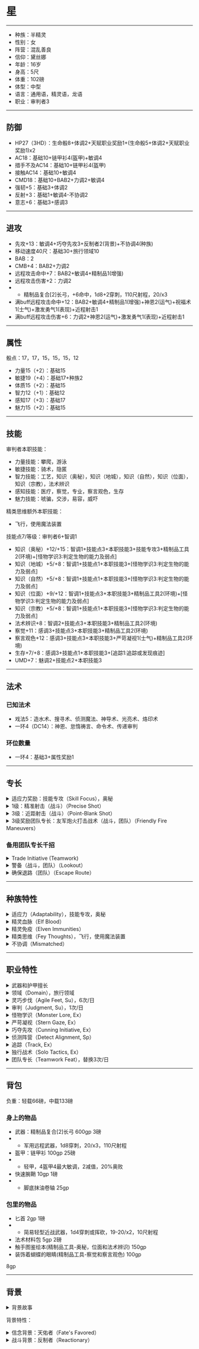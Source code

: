 # 星

----

- 种族：半精灵
- 性别：女
- 阵营：混乱善良
- 信仰：黛丝娜
- 年龄：16岁
- 身高：5尺
- 体重：102磅
- 体型：中型
- 语言：通用语，精灵语，龙语
- 职业：审判者3

----

## 防御

- HP27（3HD）：生命骰8+体调2+天赋职业奖励1+(生命骰5+体调2+天赋职业奖励1)x2
- AC18：基础10+链甲衫4(盔甲)+敏调4
- 措手不及AC14：基础10+链甲衫4(盔甲)
- 接触AC14：基础10+敏调4
- CMD18：基础10+BAB2+力调2+敏调4
- 强韧+5：基础3+体调2
- 反射+3：基础1+敏调4-不协调2
- 意志+6：基础3+感调3

----

## 进攻

- 先攻+13：敏调4+巧夺先攻3+反制者2(背景)+不协调4(种族)
- 移动速度40尺：基础30+旅行领域10
- BAB：2
- CMB+4：BAB2+力调2
- 远程攻击命中+7：BAB2+敏调4+精制品1(增强)
- 远程攻击伤害+2：力调2
- - 精制品复合[2]长弓，+6命中，1d8+2穿刺，110尺射程，20/x3
- 满buff远程攻击命中+12：BAB2+敏调4+精制品1(增强)+神恩2(运气)+祝福术1(士气)+激发勇气1(表现)+近程射击1
- 满buff远程攻击伤害+6：力调2+神恩2(运气)+激发勇气1(表现)+近程射击1

----

## 属性

骰点：17，17，15，15，15，12
- 力量15（+2）：基础15
- 敏捷19（+4）：基础17+种族2
- 体质15（+2）：基础15
- 智力12（+1）：基础12
- 感知17（+3）：基础17
- 魅力15（+2）：基础15

----

## 技能

审判者本职技能：
- 力量技能：攀爬，游泳
- 敏捷技能：骑术，隐匿
- 智力技能：工艺，知识（奥秘），知识（地城），知识（自然），知识（位面），知识（宗教），法术辨识
- 感知技能：医疗，察觉，专业，察言观色，生存
- 魅力技能：唬骗，交涉，易容，威吓

精类思维额外本职技能：
- 飞行，使用魔法装置

技能点7/等级：审判者6+智调1

- 知识（奥秘）+12/+15：智调1+技能点3+本职技能3+技能专攻3+精制品工具2(环境)+[怪物学识3:判定生物的能力及弱点]
- 知识（地城）+5/+8：智调1+技能点1+本职技能3+[怪物学识3:判定生物的能力及弱点]
- 知识（自然）+5/+8：智调1+技能点1+本职技能3+[怪物学识3:判定生物的能力及弱点]
- 知识（位面）+9/+12：智调1+技能点3+本职技能3+精制品工具2(环境)+[怪物学识3:判定生物的能力及弱点]
- 知识（宗教）+5/+8：智调1+技能点1+本职技能3+[怪物学识3:判定生物的能力及弱点]
- 法术辨识+8：智调2+技能点3+本职技能3+精制品工具2(环境)
- 察觉+11：感调3+技能点3+本职技能3+精制品工具2(环境)
- 察言观色+12：感调3+技能点3+本职技能3+严苛凝视1(士气)+精制品工具2(环境)
- 生存+7/+8：感调3+技能点1+本职技能3+[追踪1:追踪或发现痕迹]
- UMD+7：魅调2+技能点2+本职技能3

----
## 法术

### 已知法术

- 戏法5：造水术、搜寻术、侦测魔法、神导术、光亮术、烙印术
- 一环4（DC14）：神恩、怠惰祷言、命令术、传递审判

### 环位数量

- 一环4：基础3+属性奖励1

----

## 专长

<details>
<summary>
适应力奖励：技能专攻（Skill Focus），奥秘
</summary>

你在所有涉及该技能的检定上获得+3加值。如果你该技能的等级为10或更高，此加值提升为+6。

特殊说明：你可以多次选取此专长。其效果不叠加。每次你获得此专长时，它作用于一种新技能。
</details>

<details>
<summary>
1级：精准射击（战斗）（Precise Shot）
</summary>
你对近战中的对手射击或投掷远程武器时不需在攻击检定上承受标准的-4减值。
</details>

<details>
<summary>
3级：近距射击（战斗）（Point-Blank Shot）
</summary>
你使用远程武器攻击30尺内的目标时在攻击和伤害检定上获得+1加值。
</details>

<details>
<summary>
3级奖励团队专长：友军炮火打击战术（战斗，团队）（Friendly Fire Maneuvers）
</summary>

（先决条件：近程射击，精准射击）

有该专长的盟友不会给敌人提供软掩蔽；因此你可以藉机攻击正常情况下因盟友提供软掩蔽而无法藉机的敌人。若习得该专长的盟友对你所在区域释放允许进行反射豁免检定来避免伤害的法术（例如火球术），你在该豁免检定上获得+4闪避加值。
</details>

### 备用团队专长千招

<details>
<summary>
Trade Initiative (Teamwork)
</summary>

After initiative is rolled but before enemies’ initiative is revealed, you may trade the results of your die roll (not including modifiers) with an adjacent ally who also possesses this feat.
</details>

<details>
<summary>
警备（战斗，团队）（Lookout）
</summary>
若你邻近一名拥有该专长的盟友，只要他能在突袭轮中行动，你就能在突袭轮中行动。如果你在正常情况下不能在突袭轮中行动，且你的先攻高于该盟友，那么你的先攻调整为该盟友的先攻-1。如果你与该盟友不需要本专长的帮助都能在突袭轮中行动，那么你们能各自进行一个标准动作与一个移动动作，或一个整轮动作。
</details>

<details>
<summary>
确保退路（团队）（Escape Route）
</summary>
具有此专长的盟友移动经过你的方格和与你邻接的方格时不会引起机会攻击。
</details>

----

## 种族特性

<details>
<summary>
适应力（Adaptability），技能专攻，奥秘
</summary>
半精灵在1级时获得“技能专攻”作为奖励专长。
</details>

<details>
<summary>
精灵血脉（Elf Blood）
</summary>
在判断与种族相关的效果时，半精灵同时被视为精灵与人类。
</details>

<details>
<summary>
精灵免疫（Elven Immunities）
</summary>
半精灵免疫魔法睡眠效果，并且在对抗惑控系法术以及效果时，豁免检定获得+2种族加值。
</details>

<details>
<summary>
精类思维（Fey Thoughts），飞行，使用魔法装置
</summary>
在以下技能中选择两项技能：特技、唬骗、攀爬、交涉、易容、逃脱、飞行、知识（自然）、察觉、表演、察言观色、巧手、潜行、游泳、使用魔法装置。所选技能成为本职技能。该特性取代多才多艺。
</details>

<details>
<summary>
不协调（Mismatched）
</summary>
并非拥有着人类与精灵混合的身体和面部特征，或非倾向于父母其中一方，一小部分半精灵拥有异常的混合特征。他们拥有明显不协调的眼睛和耳朵，以及参差不齐的肢体。拥有此特性的半精灵在反射豁免承受-2罚值，但在先攻检定获得+4种族加值。此特性取代敏锐感官和昏暗视觉。
</details>

----

## 职业特性

<details>
<summary>
武器和护甲擅长
</summary>
审判者擅长使用所有简易武器，以及手弩、长弓、连发弩、短弓和他们信仰神祉的偏好武器。他们擅长轻型、中型盔甲和盾牌（除了塔盾）。
</details>

<details>
<summary>
领域（Domain），旅行领域
</summary>

如同牧师，审判者信仰的神祉影响到她的阵营、她可使用的魔法以及她的价值观。尽管审判者不像牧师那样严守神祉的戒律，事实上如果能更好地为她的信仰服务她会乐意违反它们，但是她还是需要对这些规条表示尊重。审判者可以选择一个她信仰的神祉所包含的领域。审判者只有阵营符合才可以选择阵营领域。如果你的GM许可，审判者也可以为一个理念服务而非一个特定神祉，并选择一个象征她个人理想和能力的领域。对此阵营领域的约束依然生效。每个领域根据审判者等级给予一些神授力量。审判者不会获得领域奖励的法术列表，也不会得到奖励的领域法术位。审判者用他的等级决定神授力量的强度和效果如同牧师等级一样。如果审判者拥有牧师等级，她的两个领域之一必须与审判者等级所选择的领域相同。决定这个领域神授力量的强度和效果时牧师等级和审判者等级叠加，但是决定奖励法术时不会叠加。

你是一名探险家，在旅行中找到简单的快乐，它是脚、魔法、神奇的运输工具。你的基本速度增加10英尺。
</details>

<details>
<summary>
灵巧步伐（Agile Feet, Su），6次/日
</summary>
以一个自由动作，你可以在一轮中获得更好的机动性。在接下来的一轮中，你忽视所有困难地形带来的穿越时的移动力惩罚。你每日可使用本能力的次数为“3+感知修正”。
</details>

<details>
<summary>
审判（Judgment, Su），1次/日
</summary>

从1级开始，审判者可以用一个迅捷动作对她的敌人进行审判。当审判开始时，审判者根据使用的审判类型获得加值或者特殊能力。1级时审判者每天可以使用这个能力1次。在4级及之后每3级，审判者每天可以获得额外1次使用次数。一旦启动，这个能力持续到战斗结束，然后所有优势马上消失。审判者必须参与战斗才能获得这些优势。如果她陷入惊惧、恐慌、麻痹、震慑、昏迷，或者其他不能参与战斗的状态，该能力不会结束，但她失去审判带来的优势、直到回归到战斗中。当审判者使用该能力时，她必须选择一种审判效果。以一个迅捷动作，她可以改变审判种类。如果审判者是邪恶阵营，她得到的是亵渎加值而非神圣加值。中立阵营的审判者必须选择获得神圣加值或亵渎加值，一旦选定将无法改变。

惩戒（Destruction）：审判者充满了神圣的怒火，在所有武器伤害上获得+1神圣加值。这个加值每3级审判者等级额外+1。

治疗（Healing）：审判者被治疗之光包围，获得1点快速医疗。只要审判者依然存活并且审判未结束，她就可以每轮获得1点治疗。每轮治疗量每3级审判者等级额外+1。

正义（Justice）：这个审判促使审判者寻求正义，在所有攻击上获得+1神圣加值。这个加值每5级审判者等级额外+1。10级时，当确认重击威胁时该加值加倍。

锐刺（Piercing）：这个审判让审判者强大的集中力并且让他的法术更加强大。这个审判给予专注检定及穿透法术抗力的施法者等级检定+1神圣加值。这个加值每3级审判者等级额外+1。

保护（Protection）：审判者身旁环绕着保护的光环，给予防御等级+1神圣加值。这个加值每5级审判者等级额外+1。10级时，当确认对你造成的重击威胁时该加值加倍。

纯净（Purity）：审判者对敌人的卑劣侵害获得保护，在所有豁免检定上获得+1神圣加值。这个加值每5级审判者等级额外+1。10级时，这个加值对抗诅咒、疾病和毒素时加倍。

坚韧（Resiliency）：审判者更能对抗伤害，获得伤害减免“1/魔法”。这个伤害减免每5级审判者等级额外+1。10级时，伤害减免从魔法变为审判者的对立阵营（混乱、邪恶、善良、秩序）。如果她是中立阵营，审判者不会得到该提升。

抗力（Resistance）：审判者受到一层闪烁的光环防护，获得2点能量抗力，对应的能量类型在审判开始时选择决定（强酸、寒冷、电击、火焰、音波）。这个防护每3级审判者等级额外+2。

制裁（Smiting）：审判为审判者的武器浸染神圣的光芒。审判者的武器在穿透伤害减免时视为魔法武器。6级时，审判者的武器在穿透伤害减免时同时被视为一个阵营武器（混乱、邪恶、善良、秩序）。阵营种类取决于审判者的阵营。如果审判者是中立阵营，她不会得到这个好处。10级时，审判者的武器在穿透伤害减免时视为精金武器（但不会额外减少硬度）。
</details>


<details>
<summary>
怪物学识（Monster Lore, Ex）
</summary>
当判定生物的能力及弱点时，审判者在智力修正之外，额外将她的感知修正加在知识技能检定上。
</details>

<details>
<summary>
严苛凝视（Stern Gaze, Ex）
</summary>
审判者擅长于察觉她们敌人的诡计并威吓他们。审判者在所有威吓及察言观色上得到审判者等级一半（最少+1）的士气加值。
</details>

<details>
<summary>
巧夺先攻（Cunning Initiative, Ex）
</summary>
在2级时，审判者在敏捷修正之外，额外将她的感知修正加在先攻检定上。
</details>

<details>
<summary>
侦测阵营（Detect Alignment, Sp）
</summary>
审判者可以随意使用‘侦测混乱’、‘侦测邪恶’、‘侦测善良’或‘侦测秩序’。在同一时间内她只能使用其中一个。
</details>

<details>
<summary>
追踪（Track, Ex）
</summary>
在2级，当审判者进行追踪或发现痕迹的生存检定时，可将她一半职业等级加入检定。
</details>

<details>
<summary>
独行战术（Solo Tactics, Ex）
</summary>
到了3级，审判者所有的盟友都可以如同具有相同团队专长一般，为审判者提供团队专长的好处。她的盟友不会获得团队专长的效果，除非他们本身确实具有这个专长。盟友的站位或行动依然必须符合团队专长的先决条件，审判者才能获得对应的奖励。
</details>

<details>
<summary>
团队专长（Teamwork Feat），替换3次/日
</summary>
在3级以及之后每3级，审判者额外获得1个团队专长。这些奖励专长必须从团队专长列表中选择。审判者选择专长必须满足专长的先决条件。以一个标准动作，审判者可以选择学习一个新的团队专长来代替最新获得的一个团队专长。实际上，审判者失去一个奖励专长，替换成一个新的。她只能替换最近获得的团队专长。当她获得一个新的团队专长，之前所学的团队专长将固定并且不能用于替换。审判者每天可以替换最近的团队专长次数等于她的感知修正。
</details>

----

## 背包

负重：轻载66磅，中载133磅

### 身上的物品

- 武器：精制品复合[2]长弓 600gp 3磅
- - 军用远程武器，1d8穿刺，20/x3，110尺射程
- 盔甲：链甲衫 100gp 25磅 
- - 轻甲，4盔甲4最大敏调，2减值，20%奥败
- 快速腕鞘 10gp 1磅
- - 脚底抹油卷轴 25gp

### 包里的物品


- 匕首 2gp 1磅
- - 简易轻型近战武器，1d4穿刺或挥砍，19-20/x2，10尺射程
- 法术材料包 5gp 2磅
- 触手图鉴绘本(精制品工具-奥秘，位面和法术辨识) 150gp
- 装饰着蝴蝶的眼睛(精制品工具-察觉和察言观色) 100gp

8gp

----

## 背景

<details>
<summary>
背景故事
</summary>

星在贵族家庭中被养大，整天呆在家里的星只通过书籍了解世界。在绘本里了解了各种各样的怪物之后，它们总是会出现在星的梦里欺负星。阅读到关于梦境女神黛丝娜的介绍后，星才意识到这些梦境是来自黛丝娜的赐福，让她在梦里舒舒服服地学到了许多怪物学识和战斗技巧，如何使用武器与这些怪物战斗，并在梦里获得主导地位。她发现在现实中她也可以熟练地进行射击，并用黛丝娜的神术强化自己。

在学习到了足够的战斗技巧之后，星打算出发去现实中亲身体验一下这些怪物，同时还可以帮助和指引旅人来散播黛丝娜的恩典。星前往了听上去会有很多怪物和坏人出没的埋没城，但现实中的怪物比黛丝娜梦境中的怪物更凶残和强大，屡屡败退的星只好偷偷躲在有时会出现的警卫队后面用弓箭支援。和警卫队混熟之后他们邀请了星加入警卫队。虽然星不喜欢警卫队的规章制度，但呆在警卫队里就可以合作制服更强大的在梦里从未体验过的怪物，所以她接受了邀请并对这些制度闭口不言。
</details>

背景特性：

<details>
<summary>
信念背景：天佑者（Fate's Favored）
</summary>
天命注视着你。当你受益于幸运加值或类似状况时，该加值提高1。
</details>

<details>
<summary>
战斗背景：反制者（Reactionary）
</summary>
你幼时常受人欺负，但从来都不会主动发难。取而代之的是你精于预见突然袭击、并能够快速应对威胁。你的先攻检定获得+2背景加值。
</details>
